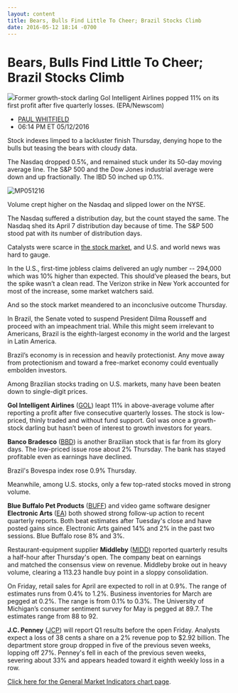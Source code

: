 ```yaml
---
layout: content
title: Bears, Bulls Find Little To Cheer; Brazil Stocks Climb
date: 2016-05-12 18:14 -0700
---
```



Bears, Bulls Find Little To Cheer; Brazil Stocks Climb
=======================================================


![](https://www.investors.com/wp-content/uploads/2016/05/BIGPIC_gol_051216_newscom.jpg)Former growth-stock darling Gol Intelligent Airlines popped 11% on its first profit after five quarterly losses. (EPA/Newscom) 



* [PAUL WHITFIELD](https://www.investors.com/author/whitfieldp/ "Posts by PAUL WHITFIELD")
* 06:14 PM ET 05/12/2016




Stock indexes limped to a lackluster finish Thursday, denying hope to the bulls but teasing the bears with cloudy data.


The Nasdaq dropped 0.5%, and remained stuck under its 50-day moving average line. The S&P 500 and the Dow Jones industrial average were down and up fractionally. The IBD 50 inched up 0.1%.


![MP051216](https://www.investors.com/wp-content/uploads/2016/05/MP051216-177x300.jpg)


Volume crept higher on the Nasdaq and slipped lower on the NYSE.


The Nasdaq suffered a distribution day, but the count stayed the same. The Nasdaq shed its April 7 distribution day because of time. The S&P 500 stood pat with its number of distribution days.


Catalysts were scarce in [the stock market](https://www.investors.com/category/market-trend/stock-market-today/), and U.S. and world news was hard to gauge.


In the U.S., first-time jobless claims delivered an ugly number -- 294,000 which was 10% higher than expected. This should’ve pleased the bears, but the spike wasn’t a clean read. The Verizon strike in New York accounted for most of the increase, some market watchers said.


And so the stock market meandered to an inconclusive outcome Thursday.


In Brazil, the Senate voted to suspend President Dilma Rousseff and proceed with an impeachment trial. While this might seem irrelevant to Americans, Brazil is the eighth-largest economy in the world and the largest in Latin America.


Brazil’s economy is in recession and heavily protectionist. Any move away from protectionism and toward a free-market economy could eventually embolden investors.


Among Brazilian stocks trading on U.S. markets, many have been beaten down to single-digit prices.


**Gol Intelligent Airlines** ([GOL](https://research.investors.com/quote.aspx?symbol=GOL)) leapt 11% in above-average volume after reporting a profit after five consecutive quarterly losses. The stock is low-priced, thinly traded and without fund support. Gol was once a growth-stock darling but hasn’t been of interest to growth investors for years.


**Banco Bradesco** ([BBD](https://research.investors.com/quote.aspx?symbol=BBD)) is another Brazilian stock that is far from its glory days. The low-priced issue rose about 2% Thursday. The bank has stayed profitable even as earnings have declined.


Brazil's Bovespa index rose 0.9% Thursday.


Meanwhile, among U.S. stocks, only a few top-rated stocks moved in strong volume.


**Blue Buffalo Pet Products** ([BUFF](https://research.investors.com/quote.aspx?symbol=BUFF)) and video game software designer **Electronic Arts** ([EA](https://research.investors.com/quote.aspx?symbol=EA)) both showed strong follow-up action to recent quarterly reports. Both beat estimates after Tuesday's close and have posted gains since. Electronic Arts gained 14% and 2% in the past two sessions. Blue Buffalo rose 8% and 3%.


Restaurant-equipment supplier **Middleby** ([MIDD](https://research.investors.com/quote.aspx?symbol=MIDD)) reported quarterly results a half-hour after Thursday's open. The company beat on earnings and matched the consensus view on revenue. Middleby broke out in heavy volume, clearing a 113.23 handle buy point in a sloppy consolidation.


On Friday, retail sales for April are expected to roll in at 0.9%. The range of estimates runs from 0.4% to 1.2%. Business inventories for March are pegged at 0.2%. The range is from 0.1% to 0.3%. The University of Michigan’s consumer sentiment survey for May is pegged at 89.7. The estimates range from 88 to 92.


**J.C. Penney** ([JCP](https://research.investors.com/quote.aspx?symbol=JCP)) will report Q1 results before the open Friday. Analysts expect a loss of 38 cents a share on a 2% revenue pop to $2.92 billion. The department store group dropped in five of the previous seven weeks, lopping off 27%. Penney's fell in each of the previous seven weeks, severing about 33% and appears headed toward it eighth weekly loss in a row.


[Click here for the General Market Indicators chart page](https://www.investors.com/wp-content/uploads/2016/05/IBD1205154013GMI.pdf).




